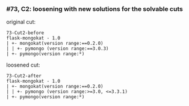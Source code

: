 ### #73, C2: loosening with new solutions for the solvable cuts
original cut:


```
73-Cut2-before
flask-mongokat - 1.0
| +- mongokat(version range:==0.2.0)
| | +- pymongo (version range:==3.0.3)
| +- pymongo(version range:*)
```





loosened cut:
```
73-Cut2-after
flask-mongokat - 1.0
| +- mongokat(version range:==0.2.0)
| | +- pymongo (version range:>=3.0, <=3.3.1)
| +- pymongo(version range:*)
```


